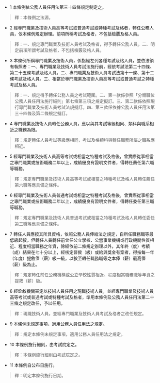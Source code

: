 * 1 本條例依公務人員任用法第三十四條規定制定之。

> 釋：本條例之法源。

* 2 經專門職業及技術人員高等考試或普通考試或特種考試及格者，轉任公務人員，依本條例規定辦理。前項所稱考試及格者，不包括檢覈及格人員。

> 釋：一、規定專門職業及技術人員考試及格者，得予轉任公務人員。二、明定前項所謂考試及格者，不包括檢覈及格人員。

* 3 本條例所稱專門職業及技術人員，係指經左列各種考試及格人員，並依法領有執照者：一、專門職業及技術人員考試法施行前，經依考試法第二十四條、第二十五條考試及格人員。二、專門職業及技術人員考試法第十一條、第十二條考試及格人員。三、相當於專門職業及技術人員高等考試或普通考試之特種考試及格人員。

> 釋：一、規定得予轉任公務人員之考試範圍。二、第一款係參照「分類職位公務人員任用法施行細則」第七條第三項之規定擬訂。三、第二款係依照現行專門職業及技術人員考試法規擬訂。四、第三款係依據公務人員任用法第三十四條及第二條規定擬訂。

* 4 專門職業及技術人員轉任公務人員，應以與其考試等級相同、類科與職系相近之職務為限。

> 釋：規定轉任人員考試等級應相同，考試及格類科與轉任職務所屬之職系應相近。

* 5 經專門職業及技術人員高等考試或相當之特種考試及格後，曾實際從事相當之專門職業或技術職務二年以上，成績優良有證明文件者，得轉任薦任第六職等職務。

> 釋：規定專門職業及技術人員高等考試或相當之特種考試及格人員轉任薦任第六職等應具備之條件。

* 6 經專門職業及技術人員普通考試或相當之特種考試及格後，曾實際從事相當之專門職業或技術職務二年以上，成績優良有證明文件者，得轉任委任第三職等職務。

> 釋：規定專門職業及技術人員普通考試或相當之特種考試及格人員轉任委任第三職等應具備之條件。

* 7 轉任人員應按其所具資格，依照公務人員俸給法之規定，自所任職務職等最低級起敘。但轉任人員轉任前曾任公立學校、公營事業機構或行政機關性質相近、程度相當職務之年資，除經依前二條規定辦理以外，其年終（度）考績（成）結果在七十分以上，經核定晉敘（級）或給與獎金有案者，得按每一年（年度）提敘俸（薪）級一級，以敘至轉任職務職等之本俸（薪）最高俸（薪）級為止。

> 釋：規定轉任前任公務機構或公立學校性質相近、程度相當職務職等年資之提敘（薪）級。

* 8 經銓敘機關審定以技術人員任用之現職技術人員，並經專門職業及技術人員高等考試或普通考試或特種考試及格者，準用本條例及公務人員任用法第二十三條之規定改任，予以任用。

> 釋：現職技術人員，並經專門職業及技術人員考試及格者之改任規定。

* 9 本條例未規定事項，適用公務人員任用法之規定。

> 釋：規定本條例未規定事項，適用公務人員任用法之規定。

* 10 本條例施行細則，由考試院定之。

> 釋：本條例施行細則由考試院定之。

* 11 本條例自公布日施行。

> 釋：明定本條例施行日期。

